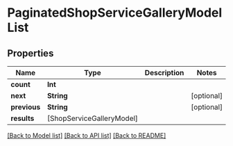 # PaginatedShopServiceGalleryModelList

## Properties
Name | Type | Description | Notes
------------ | ------------- | ------------- | -------------
**count** | **Int** |  | 
**next** | **String** |  | [optional] 
**previous** | **String** |  | [optional] 
**results** | [ShopServiceGalleryModel] |  | 

[[Back to Model list]](../README.md#documentation-for-models) [[Back to API list]](../README.md#documentation-for-api-endpoints) [[Back to README]](../README.md)


